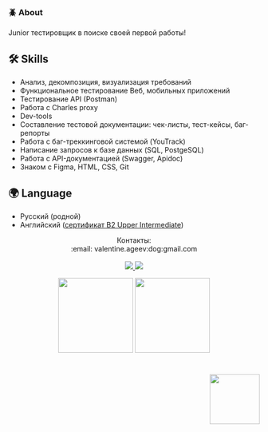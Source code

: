 <!--
**V01001/V01001** is a ✨ _special_ ✨ repository because its `README.md` (this file) appears on your GitHub profile.

Here are some ideas to get you started:

- 🔭 I’m currently working on ...
- 🌱 I’m currently learning ...
- 👯 I’m looking to collaborate on ...
- 🤔 I’m looking for help with ...
- 💬 Ask me about ...
- 📫 How to reach me: ...
- 😄 Pronouns: ...
- ⚡ Fun fact: ...
-->


### :beetle: About
Junior тестировщик в поиске своей первой работы!

## 🛠 Skills
*   Анализ, декомпозиция, визуализация требований
*   Функциональное тестирование Веб, мобильных приложений
*   Тестирование API (Postman)
*   Работа с Charles proxy
*   Dev-tools
*   Составление тестовой документации: чек-листы, тест-кейсы, баг-репорты
*   Работа с баг-треккинговой системой (YouTrack)
*   Написание запросов к базе данных (SQL, PostgeSQL)
*   Работа с API-документацией (Swagger, Apidoc)
*   Знаком с Figma, HTML, CSS, Git

## :earth_africa: Language
*   Русский (родной)
*   Английский (<a href="https://efset.org/cert/HZYnV3">сертификат B2 Upper Intermediate</a>)

<!--
### My opensource projects

*   [image-comparison](https://github.com/v01001/image-comparison) - Published on Maven Central Java Library that compares 2 images with the same sizes and shows the differences visually by drawing rectangles. Some parts of the image can be excluded from the comparison.
*   [JavaRush TelegramBot](https://github.com/javarushcommunity/javarush-telegrambot) - JavaRush Telegram bot from the community to the community
*   [Skyscanner Flight API client](https://github.com/v01001/skyscanner-flight-api-client) - Published on Maven Central Java Client for a Skyscanner Flight Search API hosted in Rapid API
*   [Flights-monitoring](https://github.com/v01001/flights-monitoring) - Application for monitoring flight cost based on Skyscanner API
-->

<!-- Контакты -->

<p align='center'>
   Контакты:<br>:email: valentine.ageev:dog:gmail.com<br><br>
   <a href="https://www.linkedin.com/in/valentin-ageev-7b0265274/">
       <img src="https://img.shields.io/badge/linkedin-%230077B5.svg?&style=for-the-badge&logo=linkedin&logoColor=white"/>
   </a>
   <a href="https://t.me/ValSA01">
       <img src="https://img.shields.io/badge/Telegram-2CA5E0?style=for-the-badge&logo=telegram&logoColor=white"/>
   </a>
<p align='center'>
<!--   📫 How to reach me: <a href='mailto:roman.beskrovnyy@gmail.com'>roman.beskrovnyy@gmail.com</a> -->
</p>

<!-- Статистика аккаунта -->
<p align='center'>
   <a href="https://github-readme-stats.vercel.app/api?username=v01001&show_icons=true&count_private=true">
       <img height=150 src="https://github-readme-stats.vercel.app/api?username=v01001&show_icons=true&count_private=true"/></a>
   <a href="https://github.com/v01001/github-readme-stats">
       <img height=150 src="https://github-readme-stats.vercel.app/api/top-langs/?username=v01001&layout=compact"/></a>
</p>

<!-- Счетчик просмотров-->

<div align="right" style="margin: 40px 0">
   <a href="https://github.com/v01001/github-profile-views-counter">
       <img width="100px" src="https://komarev.com/ghpvc/?username=v01001&color=DE002D">
   </a>
</div>
